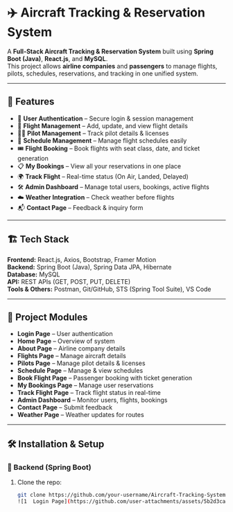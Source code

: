 # ✈️ Aircraft Tracking & Reservation System

A **Full-Stack Aircraft Tracking & Reservation System** built using **Spring Boot (Java)**, **React.js**, and **MySQL**.  
This project allows **airline companies** and **passengers** to manage flights, pilots, schedules, reservations, and tracking in one unified system.

---

## 🚀 Features

- 🔑 **User Authentication** – Secure login & session management  
- 🛫 **Flight Management** – Add, update, and view flight details  
- 👨‍✈️ **Pilot Management** – Track pilot details & licenses  
- 📅 **Schedule Management** – Manage flight schedules easily  
- 🎟 **Flight Booking** – Book flights with seat class, date, and ticket generation  
- 📋 **My Bookings** – View all your reservations in one place  
- 🌍 **Track Flight** – Real-time status (On Air, Landed, Delayed)  
- 🛠 **Admin Dashboard** – Manage total users, bookings, active flights  
- ☁️ **Weather Integration** – Check weather before flights  
- 📬 **Contact Page** – Feedback & inquiry form  

---

## 🏗️ Tech Stack

**Frontend:** React.js, Axios, Bootstrap, Framer Motion  
**Backend:** Spring Boot (Java), Spring Data JPA, Hibernate  
**Database:** MySQL  
**API:** REST APIs (GET, POST, PUT, DELETE)  
**Tools & Others:** Postman, Git/GitHub, STS (Spring Tool Suite), VS Code  

---

## 📂 Project Modules

- **Login Page** – User authentication  
- **Home Page** – Overview of system  
- **About Page** – Airline company details  
- **Flights Page** – Manage aircraft details  
- **Pilots Page** – Manage pilot details & licenses  
- **Schedule Page** – Manage & view schedules  
- **Book Flight Page** – Passenger booking with ticket generation  
- **My Bookings Page** – Manage user reservations  
- **Track Flight Page** – Track flight status in real-time  
- **Admin Dashboard** – Monitor users, flights, bookings  
- **Contact Page** – Submit feedback  
- **Weather Page** – Weather updates for routes  

---

## 🛠️ Installation & Setup

### 🔹 Backend (Spring Boot)
1. Clone the repo:  
   ```bash
   git clone https://github.com/your-username/Aircraft-Tracking-System.git
   ![1  Login Page](https://github.com/user-attachments/assets/5b2d3cae-1c2b-47ed-8479-867dfbc15e02)

